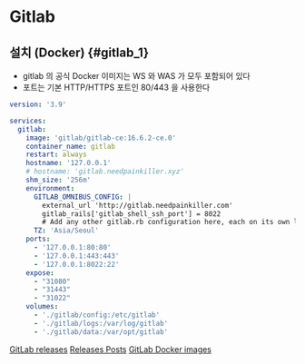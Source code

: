 # Gitlab

## 설치 (Docker) {#gitlab_1}
- gitlab 의 공식 Docker 이미지는 WS 와 WAS 가 모두 포함되어 있다
- 포트는 기본 HTTP/HTTPS 포트인 80/443 을 사용한다

```yaml
version: '3.9'

services:
  gitlab:
    image: 'gitlab/gitlab-ce:16.6.2-ce.0'
    container_name: gitlab
    restart: always
    hostname: '127.0.0.1'
    # hostname: 'gitlab.needpainkiller.xyz'
    shm_size: '256m'
    environment:
      GITLAB_OMNIBUS_CONFIG: |
        external_url 'http://gitlab.needpainkiller.com'
        gitlab_rails['gitlab_shell_ssh_port'] = 8022
        # Add any other gitlab.rb configuration here, each on its own line
      TZ: 'Asia/Seoul'
    ports:
      - '127.0.0.1:80:80'
      - '127.0.0.1:443:443'
      - '127.0.0.1:8022:22'
    expose:
      - "31080"
      - "31443"
      - "31022"
    volumes:
      - './gitlab/config:/etc/gitlab'
      - './gitlab/logs:/var/log/gitlab'
      - './gitlab/data:/var/opt/gitlab'
```
<seealso>
    <category ref="official">
        <a href="https://about.gitlab.com/releases/">GitLab releases</a>
        <a href="https://about.gitlab.com/releases/categories/releases/">Releases Posts</a>
        <a href="https://docs.gitlab.com/ee/install/docker.html">GitLab Docker images</a>
    </category>
</seealso>
